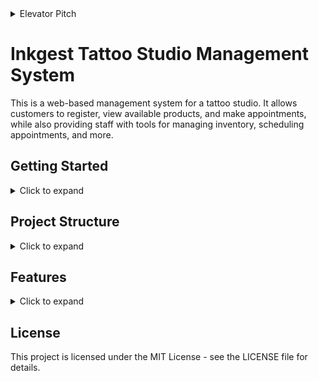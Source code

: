 <details>
<summary>Elevator Pitch</summary>

 **PARA O(A)** proprietários de estúdios, gerentes e artistas  
 **QUE TEM** necessidade de gerenciar reservas, clientes, estoque e melhorando a eficiência e a satisfação do cliente  
 **O(A)** InkGEST  
 **E UM(A)** aplicação web para gerenciar especificamente estúdios de tatuagem   
 **QUE** melhora a eficiência do negócio, liberando mais tempo para os artistas se concentrarem em seu trabalho  
 **AO CONTRARIO DE** outros software de gerenciamento ele possui funcionalidades personalizadas para o mercado de estúdio de tatuagem.  
 **O PRODUTO** se destaca com o diferencial de um sistema de gift card exclusivo, aumentando a receita e a fidelidade do cliente.

 Pesquisa
 alem do discovery foi feito uma pesquisa no reddit e algumas coisas ficaram se destacando nos comentarios....
</details>

# Inkgest Tattoo Studio Management System
This is a web-based management system for a tattoo studio. It allows customers to register, view available products, and make appointments, while also providing staff with tools for managing inventory, scheduling appointments, and more.

## Getting Started
<details>
<summary>Click to expand</summary>

### Prerequisites
- Node.js
- MongoDB

### Installation
1. Clone the repo

``` 
    git clone  https://github.com/SkiereszDiego/InkGest.git
```

2. Install NPM packages in the root and client directories
``` 
    cd inkgest
    npm install
    cd client
    npm install
``` 
3. Create a .env file in the root directory and add the following variables
``` 
    MONGO_URI=your_mongodb_uri
    JWT_SECRET=your_jwt_secret
``` 
4. Start the application
``` 
    npm run dev
``` 
This will start the server and client applications concurrently.

</details>

## Project Structure
<details>
<summary>Click to expand</summary>
The project is organized into separate directories for the frontend and backend applications. <br>
Here's a breakdown of the project structure:

```
inkgest/
├── client/
│   ├── public/
│   │   ├── index.html            
│   │   └── ...
│   ├── src/
│   │   ├── components/
│   │   │   ├── Login.js          
│   │   │   ├── SignUp.js         
│   │   │   ├── Home.js
│   │   │   ├── UserList.js
│   │   │   ├── ProductList.js        
│   │   │   ├── GiftCards.js      
│   │   │   ├── PurchaseCard.js   
│   │   │   └── RedeemCard.js    
│   │   ├── App.js                
│   │   └── ...
├── server/
│   ├── config/                  
│   │   ├── db.js                
│   │   ├── jwt.js    
│   ├── controllers/
│   │   ├── auth.js                      
│   │   └── inventory.js 
│   ├── middleware/              
│   │   ├── auth.js  
│   ├── models/       
│   │   └── inventory.js   
│   ├── routes/
│   │   ├── auth.js                  
│   │   ├── inventory.js     
│   ├── index.js
│   ├── package.json
│   └── ...
├── tests/                        
│   ├── giftCards.test.js        
│   ├── payments.test.js         
│   └── inventory.test.js  
├── .env
├── app.js  
└── ...
```

### Frontend
The frontend is built using ??React?? and is located in the client directory. The directory structure is as follows:

- public/: contains the index.html file and other public assets
- src/: contains the React components and application logic
    - components/: contains the reusable React components used throughout the application
    - App.js: the root component of the application

### Backend
The backend is built using Node.js and Express, and communicates with the MongoDB database using Mongoose. The directory structure is as follows:

- controllers/: contains the controllers that handle requests and responses
- models/: contains the Mongoose models for the MongoDB collections
- routes/: contains the Express routes for the API endpoints
- index.js: the main entry point for the backend application
</details>

## Features
<details>
<summary>Click to expand</summary>

### Customer Registration
Customers can register for an account and view their account information, including their appointment history and any products they've purchased.

### Product Registration
Staff can add new products to the system, including information about the product, such as name, price, and quantity on hand.

### User Registration
Staff can create new user accounts, assign roles and permissions, and manage user accounts.

### Inventory Control
Staff can manage the inventory of products, including viewing product information, adding new products, and updating product information.

### Gift Card System
Customers can purchase gift cards, which can be redeemed for products or services at the studio. Staff can view gift card balances and redeem gift cards as payment for appointments and purchases.

</details>

## License
This project is licensed under the MIT License - see the LICENSE file for details.

